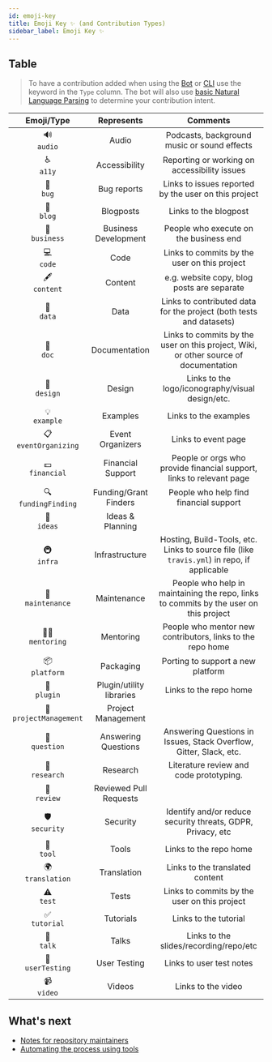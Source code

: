 ```yaml
---
id: emoji-key
title: Emoji Key ✨ (and Contribution Types)
sidebar_label: Emoji Key ✨
---
```


## Table

> To have a contribution added when using the [Bot](bot/overview) or [CLI](cli/overview) use the keyword in the `Type` column. The bot will also use [basic Natural Language Parsing](https://github.com/all-contributors/all-contributors-bot/blob/master/src/tasks/processIssueComment/utils/parse-comment/index.js) to determine your contribution intent.

Emoji/Type | Represents | Comments
:---: | :---: | :---:
🔊 <br /> `audio` | Audio | Podcasts, background music or sound effects
♿️ <br /> `a11y` | Accessibility | Reporting or working on accessibility issues
🐛 <br /> `bug` | Bug reports | Links to issues reported by the user on this project
📝 <br /> `blog` | Blogposts | Links to the blogpost
💼 <br /> `business` | Business Development | People who execute on the business end
💻 <br /> `code` | Code | Links to commits by the user on this project
🖋 <br /> `content` | Content | e.g. website copy, blog posts are separate
🔣 <br /> `data` | Data | Links to contributed data for the project (both tests and datasets)
📖 <br /> `doc` | Documentation | Links to commits by the user on this project, Wiki, or other source of documentation
🎨 <br /> `design` | Design | Links to the logo/iconography/visual design/etc.
💡 <br /> `example` | Examples | Links to the examples
📋 <br /> `eventOrganizing` | Event Organizers | Links to event page |
💵 <br /> `financial` | Financial Support | People or orgs who provide financial support, links to relevant page
🔍 <br /> `fundingFinding` | Funding/Grant Finders | People who help find financial support
🤔 <br /> `ideas` | Ideas & Planning | |
🚇 <br /> `infra` | Infrastructure | Hosting, Build-Tools, etc. Links to source file (like `travis.yml`) in repo, if applicable
🚧 <br /> `maintenance` | Maintenance | People who help in maintaining the repo, links to commits by the user on this project
🧑‍🏫 <br /> `mentoring` | Mentoring | People who mentor new contributors, links to the repo home
📦 <br /> `platform` | Packaging | Porting to support a new platform |
🔌 <br /> `plugin` | Plugin/utility libraries | Links to the repo home
📆 <br/> `projectManagement` | Project Management | |
💬 <br /> `question` | Answering Questions | Answering Questions in Issues, Stack Overflow, Gitter, Slack, etc.
:microscope: <br /> `research` | Research | Literature review and code prototyping.
👀 <br /> `review` | Reviewed Pull Requests | |
🛡️ <br /> `security` | Security | Identify and/or reduce security threats, GDPR, Privacy, etc
🔧 <br /> `tool` | Tools | Links to the repo home
🌍 <br /> `translation` | Translation | Links to the translated content
⚠️ <br /> `test` | Tests | Links to commits by the user on this project
✅ <br /> `tutorial` | Tutorials | Links to the tutorial
📢 <br /> `talk` | Talks | Links to the slides/recording/repo/etc
📓 <br /> `userTesting` | User Testing | Links to user test notes
📹 <br /> `video` | Videos | Links to the video

## What's next
- [Notes for repository maintainers](repository-maintainers)
- [Automating the process using tools](tooling)
